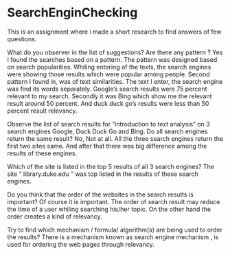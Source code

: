 # SearchEnginChecking
This is an assignment where i made a short research to find answers of few questions.



What do you observer in the list of suggestions? Are there any pattern ?
Yes I found the searches based on a pattern. The pattern was designed based on search popularities. Whiling entering of the texts, the search engines were showing those results which were popular among people. Second pattern I found in, was of text similarities. The text I enter, the search engine was find its words separately. Google’s search results were 75 percent relevant to my search. Secondly it was Bing which show me the relevant result around 50 percent. And duck duck go’s results were less than 50 percent result relevancy.

Observe the list of search results for “introduction to text analysis” on  3 search engines Google, Duck Duck Go and Bing. Do all search engines return the same result?
No, Not at all. All the three search engines return the first two sites same. And after that there was big difference among the results of these engines.

Which of the site is listed in the top 5 results of all 3 search engines?
The site “ library.duke.edu “ was top listed in the results of these search engines.

Do you think that the order of the websites in the search results is important?
Of course it is important. The order of search result may reduce the time of a user whiling searching his/her topic. On the other hand the order creates a kind of relevancy.

Try to find which mechanism / formula/ algorithm(s) are being used to order the results?
There is a mechanism known as search engine mechanism , is used for ordering the web pages through relevancy. 
